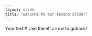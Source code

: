 ```yaml
---
layout: slide
title: "welcome to our second slide!"
---
```

Your text!!!
Use theleft arrow to goback!
